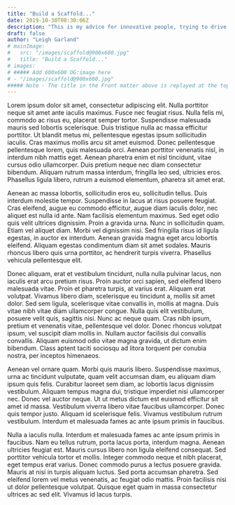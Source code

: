 ```yaml
---
title: "Build a Scaffold..."
date: 2019-10-30T08:30:06Z
description: "This is my advice for innovative people, trying to drive innovation in business from the bottom up, or inside out."
draft: false
author: "Leigh Garland"
# mainImage:
#   src: "/images/scaffold@900x600.jpg"
#   title: "Build a Scaffold..."
# images:
# ##### Add 600x600 OG:image here
# - "/images/scaffold@900x600.jpg"
##### Note - The title in the Front matter above is replayed at the top of the rendered article
---
```


Lorem ipsum dolor sit amet, consectetur adipiscing elit. Nulla porttitor neque sit amet ante iaculis maximus. Fusce nec feugiat risus. Nulla felis mi, commodo ac risus eu, placerat semper tortor. Suspendisse malesuada mauris sed lobortis scelerisque. Duis tristique nulla ac massa efficitur porttitor. Ut blandit metus mi, pellentesque egestas ipsum sollicitudin iaculis. Cras maximus mollis arcu sit amet euismod. Donec pellentesque pellentesque lorem, quis malesuada orci. Aenean porttitor venenatis nisl, in interdum nibh mattis eget. Aenean pharetra enim et nisl tincidunt, vitae cursus odio ullamcorper. Duis pretium neque nec diam consectetur bibendum. Aliquam rutrum massa interdum, fringilla leo sed, ultricies eros. Phasellus ligula libero, rutrum a euismod elementum, pharetra sit amet erat.

Aenean ac massa lobortis, sollicitudin eros eu, sollicitudin tellus. Duis interdum molestie tempor. Suspendisse in lacus at risus posuere feugiat. Cras eleifend, augue eu commodo efficitur, augue diam iaculis dolor, nec aliquet est nulla id ante. Nam facilisis elementum maximus. Sed eget odio quis velit ultrices dignissim. Proin a gravida urna. Nunc in sollicitudin quam. Etiam vel aliquet diam. Morbi vel dignissim nisi. Sed fringilla risus id ligula egestas, in auctor ex interdum. Aenean gravida magna eget arcu lobortis eleifend. Aliquam egestas condimentum diam sit amet sodales. Mauris rhoncus libero quis urna porttitor, ac hendrerit turpis viverra. Phasellus vehicula pellentesque elit.

Donec aliquam, erat et vestibulum tincidunt, nulla nulla pulvinar lacus, non iaculis erat arcu pretium risus. Proin auctor orci sapien, sed eleifend libero malesuada vitae. Proin et pharetra turpis, at varius erat. Aliquam erat volutpat. Vivamus libero diam, scelerisque eu tincidunt a, mollis sit amet dolor. Sed sem ligula, scelerisque vitae convallis in, mollis at magna. Duis vitae nibh vitae diam ullamcorper congue. Nulla quis elit vestibulum, posuere velit quis, sagittis nisi. Nunc ac neque quam. Cras nibh ipsum, pretium et venenatis vitae, pellentesque vel dolor. Donec rhoncus volutpat ipsum, vel suscipit diam mollis in. Nullam auctor facilisis dui convallis convallis. Aliquam euismod odio vitae magna gravida, ut dictum enim bibendum. Class aptent taciti sociosqu ad litora torquent per conubia nostra, per inceptos himenaeos.

Aenean vel ornare quam. Morbi quis mauris libero. Suspendisse maximus, urna ac tincidunt vulputate, quam velit accumsan diam, eu aliquam diam ipsum quis felis. Curabitur laoreet sem diam, ac lobortis lacus dignissim vestibulum. Aliquam tempus magna dui, tristique imperdiet nisi ullamcorper nec. Donec vel auctor neque. Ut ut metus dictum est euismod efficitur sit amet id massa. Vestibulum viverra libero vitae faucibus ullamcorper. Donec quis tempor justo. Aliquam id scelerisque felis. Vivamus vestibulum rutrum vestibulum. Interdum et malesuada fames ac ante ipsum primis in faucibus.

Nulla a iaculis nulla. Interdum et malesuada fames ac ante ipsum primis in faucibus. Nam eu tellus rutrum, porta lacus porta, interdum magna. Aenean ultricies feugiat est. Mauris cursus libero non ligula eleifend consequat. Sed porttitor vehicula tortor et mollis. Integer commodo neque et nibh placerat, eget tempus erat varius. Donec commodo purus a lectus posuere gravida. Mauris at nisi in turpis aliquam luctus. Sed porta accumsan pharetra. Sed eleifend lorem vel metus venenatis, ac feugiat odio mattis. Proin facilisis nisi ut dolor pellentesque volutpat. Quisque eget quam in massa consectetur ultrices ac sed elit. Vivamus id lacus turpis.
